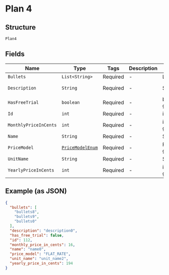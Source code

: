 
# Plan 4

## Structure

`Plan4`

## Fields

| Name | Type | Tags | Description | Getter | Setter |
|  --- | --- | --- | --- | --- | --- |
| `Bullets` | `List<String>` | Required | - | List<String> getBullets() | setBullets(List<String> bullets) |
| `Description` | `String` | Required | - | String getDescription() | setDescription(String description) |
| `HasFreeTrial` | `boolean` | Required | - | boolean getHasFreeTrial() | setHasFreeTrial(boolean hasFreeTrial) |
| `Id` | `int` | Required | - | int getId() | setId(int id) |
| `MonthlyPriceInCents` | `int` | Required | - | int getMonthlyPriceInCents() | setMonthlyPriceInCents(int monthlyPriceInCents) |
| `Name` | `String` | Required | - | String getName() | setName(String name) |
| `PriceModel` | [`PriceModelEnum`](../../doc/models/price-model-enum.md) | Required | - | PriceModelEnum getPriceModel() | setPriceModel(PriceModelEnum priceModel) |
| `UnitName` | `String` | Required | - | String getUnitName() | setUnitName(String unitName) |
| `YearlyPriceInCents` | `int` | Required | - | int getYearlyPriceInCents() | setYearlyPriceInCents(int yearlyPriceInCents) |

## Example (as JSON)

```json
{
  "bullets": [
    "bullets8",
    "bullets9",
    "bullets0"
  ],
  "description": "description0",
  "has_free_trial": false,
  "id": 112,
  "monthly_price_in_cents": 16,
  "name": "name0",
  "price_model": "FLAT_RATE",
  "unit_name": "unit_name2",
  "yearly_price_in_cents": 194
}
```

